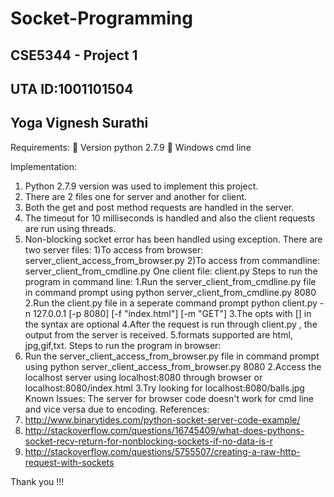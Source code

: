 # Socket-Programming

## CSE5344 - Project 1
## UTA ID:1001101504
## Yoga Vignesh Surathi

   Requirements:
 Version python 2.7.9
 Windows cmd line

   Implementation:
1. Python 2.7.9 version was used to implement this project.
2. There are 2 files one for server and another for client.
3. Both the get and post method requests are handled in the server.
4. The timeout for 10 milliseconds is handled and also the client requests are run using threads.
5. Non-blocking socket error has been handled using exception.
    There are two server files:
1)To access from browser:
server_client_access_from_browser.py
2)To access from commandline:
server_client_from_cmdline.py
    One client file:
client.py
Steps to run the program in command line:
1.Run the server_client_from_cmdline.py file in command prompt using
python server_client_from_cmdline.py 8080
2.Run the client.py file in a seperate command prompt
python client.py -n 127.0.0.1 [-p 8080] [-f "index.html"] [-m "GET"]
3.The opts with [] in the syntax are optional
4.After the request is run through client.py ,
the output from the server is received.
5.formats supported are html, jpg,gif,txt.
Steps to run the program in browser:
1. Run the server_client_access_from_browser.py file in command prompt using
python server_client_access_from_browser.py 8080
2.Access the localhost server using localhost:8080 through browser
or localhost:8080/index.html
3.Try looking for localhost:8080/balls.jpg
    Known Issues:
The server for browser code doesn't work for cmd line and vice versa due to encoding.
   References:
  1. http://www.binarytides.com/python-socket-server-code-example/
  2. http://stackoverflow.com/questions/16745409/what-does-pythons-socket-recv-return-for-nonblocking-sockets-if-no-data-is-r
  3. http://stackoverflow.com/questions/5755507/creating-a-raw-http-request-with-sockets

Thank you !!!
